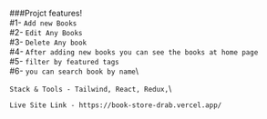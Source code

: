 ###Projct features!\
#1- `Add new Books`\
#2- `Edit Any Books`\
#3- `Delete Any book`\
#4- `After adding new books you can see the books at home page`\
#5- `filter by featured tags`\
#6- `you can search book by name`\

`Stack & Tools - Tailwind, React, Redux,`\



`Live Site Link - https://book-store-drab.vercel.app/`
